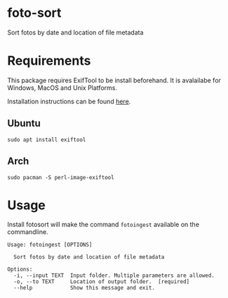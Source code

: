 # foto-sort
Sort fotos by date and location of file metadata

# Requirements
This package requires ExifTool to be install beforehand.
It is avalailabe for Windows, MacOS and Unix Platforms.

Installation instructions can be found [here](https://exiftool.org/install.html).

## Ubuntu
`sudo apt install exiftool`

## Arch
`sudo pacman -S perl-image-exiftool`

# Usage
Install fotosort will make the command `fotoingest` available on the commandline.

```
Usage: fotoingest [OPTIONS]

  Sort fotos by date and location of file metadata

Options:
  -i, --input TEXT  Input folder. Multiple parameters are allowed.
  -o, --to TEXT     Location of output folder.  [required]
  --help            Show this message and exit.
```
